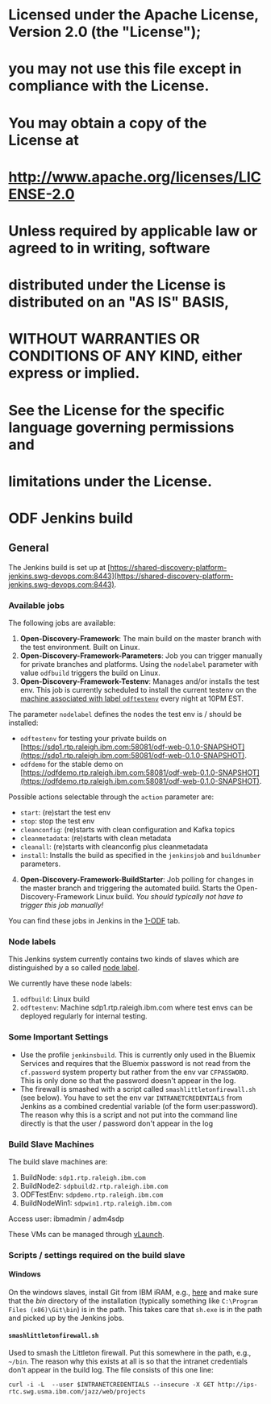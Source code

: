 #
#  Licensed under the Apache License, Version 2.0 (the "License");
#  you may not use this file except in compliance with the License.
#  You may obtain a copy of the License at
#
#    http://www.apache.org/licenses/LICENSE-2.0
#
#  Unless required by applicable law or agreed to in writing, software
#  distributed under the License is distributed on an "AS IS" BASIS,
#  WITHOUT WARRANTIES OR CONDITIONS OF ANY KIND, either express or implied.
#  See the License for the specific language governing permissions and
#  limitations under the License.
#

# ODF Jenkins build

## General
The Jenkins build is set up at
[https://shared-discovery-platform-jenkins.swg-devops.com:8443](https://shared-discovery-platform-jenkins.swg-devops.com:8443).

### Available jobs
The following jobs are available:

1. **Open-Discovery-Framework**: The main build on the master branch with the test environment.
Built on Linux.
2. **Open-Discovery-Framework-Parameters**: Job you can trigger manually for private branches
and platforms. Using the `nodelabel` parameter with value `odfbuild` triggers the build on Linux.
3. **Open-Discovery-Framework-Testenv**: Manages and/or installs the test env. This job is currently scheduled
to install the current testenv on the [machine associated with label `odftestenv`](http://sdp1.rtp.raleigh.ibm.com:58081/odf-web-0.1.0-SNAPSHOT) every night at 10PM EST.

The parameter `nodelabel` defines the nodes the test env is / should be installed:

- `odftestenv` for testing your private builds on [https://sdp1.rtp.raleigh.ibm.com:58081/odf-web-0.1.0-SNAPSHOT](https://sdp1.rtp.raleigh.ibm.com:58081/odf-web-0.1.0-SNAPSHOT).
- `odfdemo` for the stable demo on [https://odfdemo.rtp.raleigh.ibm.com:58081/odf-web-0.1.0-SNAPSHOT](https://odfdemo.rtp.raleigh.ibm.com:58081/odf-web-0.1.0-SNAPSHOT).

Possible actions selectable through the `action` parameter are:

- `start`: (re)start the test env
- `stop`: stop the test env
- `cleanconfig`: (re)starts with clean configuration and Kafka topics
- `cleanmetadata`: (re)starts with clean metadata
- `cleanall`: (re)starts with cleanconfig plus cleanmetadata
- `install`: Installs the build as specified in the `jenkinsjob` and `buildnumber` parameters.

4. **Open-Discovery-Framework-BuildStarter**: Job polling for changes in the master branch and triggering
the automated build. Starts the Open-Discovery-Framework Linux build. *You should typically not have to trigger this job manually!*

You can find these jobs in Jenkins in the [1-ODF](https://shared-discovery-platform-jenkins.swg-devops.com:8443/view/1-ODF/) tab.

### Node labels
This Jenkins system currently contains two kinds of slaves which are distinguished by a
so called [node label](https://www.safaribooksonline.com/library/view/jenkins-the-definitive/9781449311155/ch11s04.html).

We currently have these node labels:

1. `odfbuild`: Linux build
2. `odftestenv`: Machine sdp1.rtp.raleigh.ibm.com where test envs can be deployed regularly for internal testing.


### Some Important Settings

- Use the profile `jenkinsbuild`. This is currently only used in the Bluemix Services and requires that the Bluemix password is not read from the `cf.password` system property but rather from the env var `CFPASSWORD`. This is only done so that the password doesn't appear in the log.
- The firewall is smashed with a script called `smashlittletonfirewall.sh` (see below). You have to set the env var
`INTRANETCREDENTIALS` from Jenkins as a combined credential variable (of the form user:password). The reason
why this is a script and not put into the command line directly is that the user / password don't appear in the log


### Build Slave Machines
The build slave machines are:

1. BuildNode: `sdp1.rtp.raleigh.ibm.com`
2. BuildNode2: `sdpbuild2.rtp.raleigh.ibm.com`
3. ODFTestEnv: `sdpdemo.rtp.raleigh.ibm.com`
4. BuildNodeWin1: `sdpwin1.rtp.raleigh.ibm.com`

Access user: ibmadmin / adm4sdp

These VMs can be managed through [vLaunch](https://vlaunch.rtp.raleigh.ibm.com/).


### Scripts / settings required on the build slave

#### Windows
On the windows slaves, install Git from IBM iRAM, e.g., [here](https://w3-03.ibm.com/tools/cm/iram/oslc/assets/503004E8-5971-230E-3D16-6F3FBDBE2E2C/2.5.1)
and make sure that the *bin* directory of the installation (typically something like `C:\Program Files (x86)\Git\bin`) is in the path.
This takes care that `sh.exe` is in the path and picked up by the Jenkins jobs.

#### `smashlittletonfirewall.sh`

Used to smash the Littleton firewall. Put this somewhere in the path, e.g., `~/bin`. The reason why this exists
at all is so that the intranet credentials don't appear in the build log. The file consists of this one line:

	curl -i -L  --user $INTRANETCREDENTIALS --insecure -X GET http://ips-rtc.swg.usma.ibm.com/jazz/web/projects
